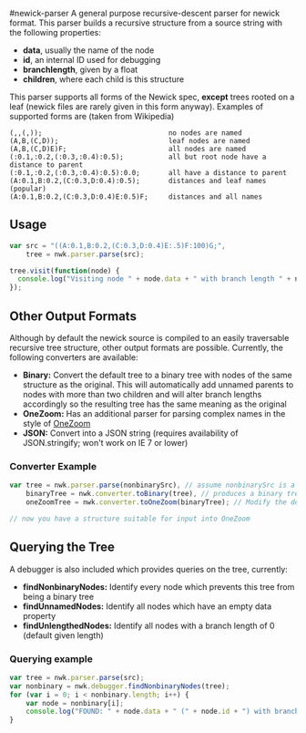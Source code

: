 #newick-parser
A general purpose recursive-descent parser for newick format. This parser builds a recursive structure from a source string with the following properties:
  * **data**, usually the name of the node
  * **id**, an internal ID used for debugging
  * **branchlength**, given by a float
  * **children**, where each child is this structure


This parser supports all forms of the Newick spec, **except** trees rooted on a leaf (newick files are rarely given in this form anyway). Examples of supported forms are
(taken from Wikipedia)
```
(,,(,));                               no nodes are named
(A,B,(C,D));                           leaf nodes are named
(A,B,(C,D)E)F;                         all nodes are named
(:0.1,:0.2,(:0.3,:0.4):0.5);           all but root node have a distance to parent
(:0.1,:0.2,(:0.3,:0.4):0.5):0.0;       all have a distance to parent
(A:0.1,B:0.2,(C:0.3,D:0.4):0.5);       distances and leaf names (popular)
(A:0.1,B:0.2,(C:0.3,D:0.4)E:0.5)F;     distances and all names
```
## Usage
```js
var src = "((A:0.1,B:0.2,(C:0.3,D:0.4)E:.5)F:100)G;",
    tree = nwk.parser.parse(src);

tree.visit(function(node) {
  console.log("Visiting node " + node.data + " with branch length " + node.branchlength + " (node has internal id " + node.id + ")");
});
```

## Other Output Formats
Although by default the newick source is compiled to an easily traversable recursive tree structure, other output
formats are possible. Currently, the following converters are available:
  * **Binary:** Convert the default tree to a binary tree with nodes of the same structure as the original. This will automatically add unnamed parents to nodes with more than two children
    and will alter branch lengths accordingly so the resulting tree has the same meaning as the original
  * **OneZoom:** Has an additional parser for parsing complex names in the style of [OneZoom](https://github.com/jrosindell/OneZoom)
  * **JSON:** Convert into a JSON string (requires availability of JSON.stringify; won't work on IE 7 or lower)
  
### Converter Example
```js
var tree = nwk.parser.parse(nonbinarySrc), // assume nonbinarySrc is a source string describing a nonbinary tree
    binaryTree = nwk.converter.toBinary(tree), // produces a binary tree equivalent to the original tree
    oneZoomTree = nwk.converter.toOneZoom(binaryTree); // Modify the default node structure into that which OneZoom requires

// now you have a structure suitable for input into OneZoom
```

## Querying the Tree
A debugger is also included which provides queries on the tree, currently:
  * **findNonbinaryNodes:** Identify every node which prevents this tree from being a binary tree
  * **findUnnamedNodes:** Identify all nodes which have an empty data property
  * **findUnlengthedNodes:** Identify all nodes with a branch length of 0 (default given length)
  
### Querying example
```js
var tree = nwk.parser.parse(src);
var nonbinary = nwk.debugger.findNonbinaryNodes(tree);
for (var i = 0; i < nonbinary.length; i++) {
	var node = nonbinary[i];
	console.log("FOUND: " + node.data + " (" + node.id + ") with branchlength " + node.branchlength + " and " + node.children.length + " children");
}
```
